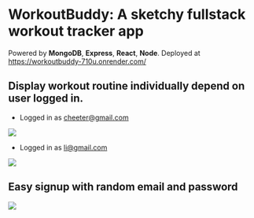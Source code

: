 # WorkoutBuddy: A sketchy fullstack workout tracker app

Powered by **MongoDB**, **Express**, **React**, **Node**. Deployed at https://workoutbuddy-710u.onrender.com/  

## Display workout routine individually depend on user logged in.

- Logged in as cheeter@gmail.com  
<img src='https://user-images.githubusercontent.com/87960642/208598558-0b1a8a41-8b8d-4a2b-b933-f71c765d5fa2.png' />

- Logged in as li@gmail.com  
<img src='https://user-images.githubusercontent.com/87960642/208598842-49f28e5d-7aad-40bd-8c06-b42a4f710f83.png' />

## Easy signup with random email and password
<img src='https://user-images.githubusercontent.com/87960642/208599085-09e88e64-f5fc-4146-b7be-b1c1b9be2de9.png' />
